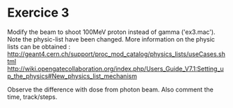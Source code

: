 # Exercice 3


Modify the beam to shoot 100MeV proton instead of gamma ('ex3.mac'). Note the physic-list have been changed. More information on the physic lists can be obtained :
http://geant4.cern.ch/support/proc_mod_catalog/physics_lists/useCases.shtml
http://wiki.opengatecollaboration.org/index.php/Users_Guide_V7.1:Setting_up_the_physics#New_physics_list_mechanism

Observe the difference with dose from photon beam. Also comment the time, track/steps.


